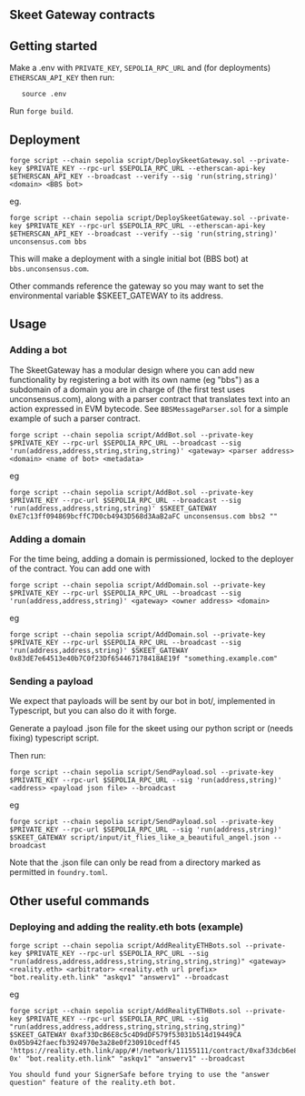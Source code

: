 ## Skeet Gateway contracts

## Getting started

Make a .env with `PRIVATE_KEY`, `SEPOLIA_RPC_URL` and (for deployments) `ETHERSCAN_API_KEY` then run:

```
   source .env
```

Run `forge build`.

## Deployment

```
forge script --chain sepolia script/DeploySkeetGateway.sol --private-key $PRIVATE_KEY --rpc-url $SEPOLIA_RPC_URL --etherscan-api-key $ETHERSCAN_API_KEY --broadcast --verify --sig 'run(string,string)' <domain> <BBS bot>
```

eg.

```
forge script --chain sepolia script/DeploySkeetGateway.sol --private-key $PRIVATE_KEY --rpc-url $SEPOLIA_RPC_URL --etherscan-api-key $ETHERSCAN_API_KEY --broadcast --verify --sig 'run(string,string)' unconsensus.com bbs
```

This will make a deployment with a single initial bot (BBS bot) at `bbs.unconsensus.com`.

Other commands reference the gateway so you may want to set the environmental variable $SKEET_GATEWAY to its address.

## Usage

### Adding a bot

The SkeetGateway has a modular design where you can add new functionality by registering a bot with its own name (eg "bbs") as a subdomain of a domain you are in charge of (the first test uses unconsensus.com), along with a parser contract that translates text into an action expressed in EVM bytecode. See `BBSMessageParser.sol` for a simple example of such a parser contract.

```
forge script --chain sepolia script/AddBot.sol --private-key $PRIVATE_KEY --rpc-url $SEPOLIA_RPC_URL --broadcast --sig 'run(address,address,string,string,string)' <gateway> <parser address> <domain> <name of bot> <metadata>
```

eg

```
forge script --chain sepolia script/AddBot.sol --private-key $PRIVATE_KEY --rpc-url $SEPOLIA_RPC_URL --broadcast --sig 'run(address,address,string,string)' $SKEET_GATEWAY 0xE7c13ff094869bcffC7D0cb4943D568d3AaB2aFC unconsensus.com bbs2 ""
```


### Adding a domain

For the time being, adding a domain is permissioned, locked to the deployer of the contract. You can add one with

```
forge script --chain sepolia script/AddDomain.sol --private-key $PRIVATE_KEY --rpc-url $SEPOLIA_RPC_URL --broadcast --sig 'run(address,address,string)' <gateway> <owner address> <domain>
```

eg

```
forge script --chain sepolia script/AddDomain.sol --private-key $PRIVATE_KEY --rpc-url $SEPOLIA_RPC_URL --broadcast --sig 'run(address,address,string)' $SKEET_GATEWAY 0x83dE7e64513e40b7C0f23Df654467178418AE19f "something.example.com"
```



### Sending a payload

We expect that payloads will be sent by our bot in bot/, implemented in Typescript, but you can also do it with forge.

Generate a payload .json file for the skeet using our python script or (needs fixing) typescript script. 

Then run:

```
forge script --chain sepolia script/SendPayload.sol --private-key $PRIVATE_KEY --rpc-url $SEPOLIA_RPC_URL --sig 'run(address,string)' <address> <payload json file> --broadcast
```

eg

```
forge script --chain sepolia script/SendPayload.sol --private-key $PRIVATE_KEY --rpc-url $SEPOLIA_RPC_URL --sig 'run(address,string)' $SKEET_GATEWAY script/input/it_flies_like_a_beautiful_angel.json --broadcast
```

Note that the .json file can only be read from a directory marked as permitted in `foundry.toml`.


## Other useful commands

### Deploying and adding the reality.eth bots (example)

```
forge script --chain sepolia script/AddRealityETHBots.sol --private-key $PRIVATE_KEY --rpc-url $SEPOLIA_RPC_URL --sig "run(address,address,address,string,string,string,string)" <gateway> <reality.eth> <arbitrator> <reality.eth url prefix> "bot.reality.eth.link" "askqv1" "answerv1" --broadcast
```

eg

```
forge script --chain sepolia script/AddRealityETHBots.sol --private-key $PRIVATE_KEY --rpc-url $SEPOLIA_RPC_URL --sig "run(address,address,address,string,string,string,string)" $SKEET_GATEWAY 0xaf33DcB6E8c5c4D9dDF579f53031b514d19449CA 0x05b942faecfb3924970e3a28e0f230910cedff45 'https://reality.eth.link/app/#!/network/11155111/contract/0xaf33dcb6e8c5c4d9ddf579f53031b514d19449ca/token/ETH/question/0xaf33dcb6e8c5c4d9ddf579f53031b514d19449ca-0x' "bot.reality.eth.link" "askqv1" "answerv1" --broadcast

You should fund your SignerSafe before trying to use the "answer question" feature of the reality.eth bot.
```
